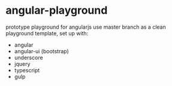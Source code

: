 # angular-playground
prototype playground for angularjs
use master branch as a clean playground template, set up with:
- angular
- angular-ui (bootstrap)
- underscore
- jquery
- typescript
- gulp
